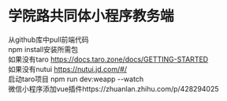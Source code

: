 # 学院路共同体小程序教务端  

从github库中pull前端代码  
npm install安装所需包  
如果没有taro https://docs.taro.zone/docs/GETTING-STARTED  
如果没有nutui https://nutui.jd.com/#/  
启动taro项目 npm run dev:weapp --watch  
微信小程序添加vue插件https://zhuanlan.zhihu.com/p/428294025  
